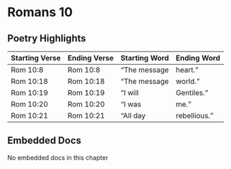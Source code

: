 # Romans 10

## Poetry Highlights

| Starting Verse | Ending Verse | Starting Word | Ending Word |
| :--- | :--- | :--- | :--- |
| Rom 10:8 | Rom 10:8 | “The message | heart.” |
| Rom 10:18 | Rom 10:18 | “The message | world.” |
| Rom 10:19 | Rom 10:19 | “I will | Gentiles.” |
| Rom 10:20 | Rom 10:20 | “I was | me.” |
| Rom 10:21 | Rom 10:21 | “All day | rebellious.” |

## Embedded Docs

No embedded docs in this chapter


